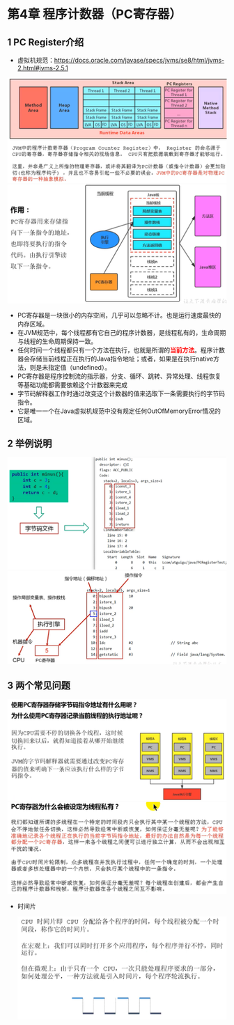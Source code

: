 # 第4章 程序计数器（PC寄存器）

## 1 PC Register介绍

* 虚拟机规范：https://docs.oracle.com/javase/specs/jvms/se8/html/jvms-2.html#jvms-2.5.1

<img src="images/70.png" alt="img" style="zoom:75%;" />

<img src="images/71.png" alt="img" style="zoom:65%;" />

* PC寄存器是一块很小的内存空间，几乎可以忽略不计。也是运行速度最快的内存区域。
* 在JVM规范中，每个线程都有它自己的程序计数器，是线程私有的，生命周期与线程的生命周期保持一致。
* 任何时间一个线程都只有一个方法在执行，也就是所谓的<font color=red>**当前方法**</font>。程序计数器会存储当前线程正在执行的Java指令地址；或者，如果是在执行native方法，则是未指定值（undefined）。
* PC寄存器是程序控制流的指示器，分支、循环、跳转、异常处理、线程恢复等基础功能都需要依赖这个计数器来完成
* 字节码解释器工作时通过改变这个计数器的值来选取下一条需要执行的字节码指令。
* 它是唯一一个在Java虚拟机规范中没有规定任何OutOfMemoryError情况的区域。

## 2 举例说明

<img src="images/72.png" alt="img" style="zoom:75%;" />

<img src="images/73.png" alt="img" style="zoom:75%;" />

## 3 两个常见问题

<img src="images/74.png" alt="img" style="zoom:75%;" />

<img src="images/75.png" alt="img" style="zoom:75%;" />

* 时间片

  <img src="images/76.png" alt="img" style="zoom:75%;" />